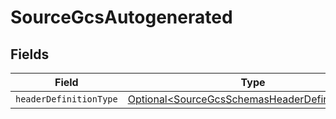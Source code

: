 # SourceGcsAutogenerated


## Fields

| Field                                                                                                          | Type                                                                                                           | Required                                                                                                       | Description                                                                                                    |
| -------------------------------------------------------------------------------------------------------------- | -------------------------------------------------------------------------------------------------------------- | -------------------------------------------------------------------------------------------------------------- | -------------------------------------------------------------------------------------------------------------- |
| `headerDefinitionType`                                                                                         | [Optional\<SourceGcsSchemasHeaderDefinitionType>](../../models/shared/SourceGcsSchemasHeaderDefinitionType.md) | :heavy_minus_sign:                                                                                             | N/A                                                                                                            |